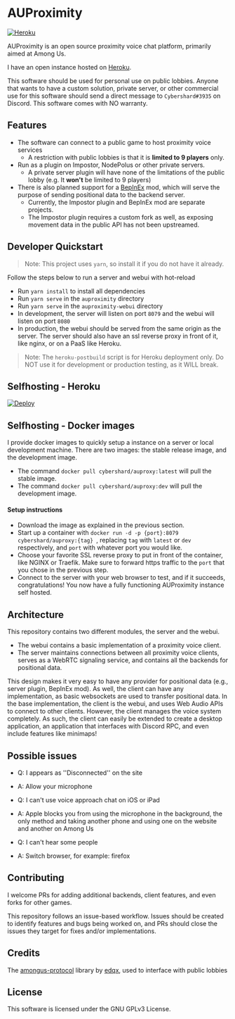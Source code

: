 # AUProximity

[![Heroku](https://img.shields.io/badge/HEROKU-ONLINE-green?style=for-the-badge&logo=heroku)](https://auproxy.herokuapp.com)

AUProximity is an open source proximity voice chat platform, primarily aimed at Among Us.

I have an open instance hosted on [Heroku](https://auproxy.herokuapp.com).

This software should be used for personal use on public lobbies. Anyone that wants to
have a custom solution, private server, or other commercial use for this software should 
send a direct message to `Cybershard#3935` on Discord. This software comes with NO warranty.

## Features
- The software can connect to a public game to host proximity voice services
  - A restriction with public lobbies is that it is **limited to 9 players** only.
- Run as a plugin on Impostor, NodePolus or other private servers.
  - A private server plugin will have none of the limitations of the public lobby
    (e.g. It **won't** be limited to 9 players) 
- There is also planned support for a [BepInEx](https://github.com/BepInEx/BepInEx) mod,
which will serve the purpose of sending positional data to the backend server.
  - Currently, the Impostor plugin and BepInEx mod are separate projects.
  - The Impostor plugin requires a custom fork as well, as exposing movement
    data in the public API has not been upstreamed.

## Developer Quickstart
> Note: This project uses `yarn`, so install it if you do not have it already.

Follow the steps below to run a server and webui with hot-reload
- Run `yarn install` to install all dependencies
- Run `yarn serve` in the `auproximity` directory
- Run `yarn serve` in the `auproximity-webui` directory
- In development, the server will listen on port `8079` and the webui will listen on port `8080`
- In production, the webui should be served from the same origin as the server. The server 
  should also have an ssl reverse proxy in front of it, like nginx, or on a PaaS like Heroku.

> Note: The `heroku-postbuild` script is for Heroku deployment only.
> Do NOT use it for development or production testing, as it WILL break.

## Selfhosting - Heroku
[![Deploy](https://www.herokucdn.com/deploy/button.svg)](https://heroku.com/deploy)

## Selfhosting - Docker images
I provide docker images to quickly setup a instance on a server or local development machine.
There are two images: the stable release image, and the development image.
 - The command `docker pull cybershard/auproxy:latest` will pull the stable image.
 - The command `docker pull cybershard/auproxy:dev` will pull the development image.

#### Setup instructions
 - Download the image as explained in the previous section.
 - Start up a container with `docker run -d -p {port}:8079 cybershard/auproxy:{tag} `,
   replacing `tag` with `latest` or `dev` respectively, and `port` with whatever port you would like.
 - Choose your favorite SSL reverse proxy to put in front of the container, like NGINX or Traefik.
   Make sure to forward https traffic to the `port` that you chose in the previous step.
 - Connect to the server with your web browser to test, and if it succeeds, congratulations!
   You now have a fully functioning AUProximity instance self hosted.

## Architecture
This repository contains two different modules, the server and the webui.
 - The webui contains a basic implementation of a proximity voice client.
 - The server maintains connections between all proximity voice clients,
 serves as a WebRTC signaling service, and contains all the backends for positional data.

This design makes it very easy to have any provider for positional data
(e.g., server plugin, BepInEx mod). As well, the client can have any implementation,
as basic websockets are used to transfer positional data. In the base implementation,
the client is the webui, and uses Web Audio APIs to connect to other clients.
However, the client manages the voice system completely. As such, the client can
easily be extended to create a desktop application, an application that
interfaces with Discord RPC, and even include features like minimaps!

## Possible issues

- Q: I appears as ''Disconnected'' on the site 
 - A: Allow your microphone

- Q: I can't use voice approach chat on iOS or iPad 
 - A: Apple blocks you from using the microphone in the background, the only method and taking another phone and using one on the website and another on Among Us

- Q: I can't hear some people 
 - A: Switch browser, for example: firefox

## Contributing
I welcome PRs for adding additional backends, client features, and even forks for other games. 

This repository follows an issue-based workflow. Issues should be created to identify
features and bugs being worked on, and PRs should close the issues they target
for fixes and/or implementations.

## Credits
The [amongus-protocol](https://github.com/edqx/amongus-protocol) library by 
[edqx](https://github.com/edqx), used to interface with public lobbies

## License

This software is licensed under the GNU GPLv3 License.
